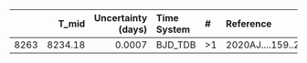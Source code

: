 |      |   T_mid |   Uncertainty (days) | Time System   | #   | Reference           |
|-----:|--------:|---------------------:|:--------------|:----|:--------------------|
| 8263 | 8234.18 |               0.0007 | BJD_TDB       | >1  | 2020AJ....159..255C |